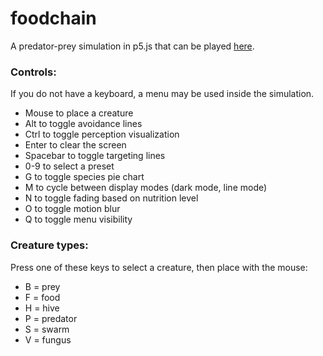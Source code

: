 # foodchain
A predator-prey simulation in p5.js that can be played
[here](https://rsaihe.github.io/foodchain).

### Controls:
If you do not have a keyboard, a menu may be used inside the simulation.
* Mouse to place a creature
* Alt to toggle avoidance lines
* Ctrl to toggle perception visualization
* Enter to clear the screen
* Spacebar to toggle targeting lines
* 0-9 to select a preset
* G to toggle species pie chart
* M to cycle between display modes (dark mode, line mode)
* N to toggle fading based on nutrition level
* O to toggle motion blur
* Q to toggle menu visibility

### Creature types:
Press one of these keys to select a creature, then place with the mouse:
* B = prey
* F = food
* H = hive
* P = predator
* S = swarm
* V = fungus
